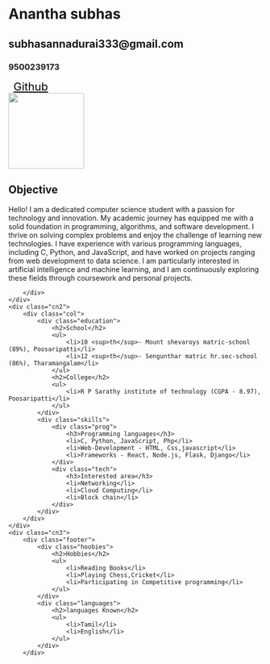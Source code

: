 <!DOCTYPE html>
<html lang="en">

<head>
    <meta charset="UTF-8">
    <meta name="viewport" content="width=device-width, initial-scale=1.0">
    <title>Portfolio</title>
    <link rel="stylesheet" href="style.css">
    <link rel="stylesheet" href="https://cdnjs.cloudflare.com/ajax/libs/font-awesome/6.6.0/css/all.min.css">
</head>

<body>
    <div class="header">
        <div class="top">
            <h1>Anantha subhas</h1>
            <h2>subhasannadurai333@gmail.com</h2>
            <h3><i class="fa-solid fa-phone"></i> 9500239173</h3>
            <a style="color: black; font-size: 22px;" href="https://github.com/Anantha-subhas/"><i
                    style="margin-right: 10px;" class="fa-brands fa-github"></i>Github</a>
        </div>
        <div class="img">
            <img src="img/about_me.jpg" alt="" width="150px" height="150px" style="object-fit: cover;">
        </div>
    </div>
    <div class="cn1">
        <div class="object">
            <h2>Objective</h2>
            Hello! I am a dedicated computer science student with a passion for technology and innovation. My academic
            journey has equipped me with a solid foundation in programming, algorithms, and software development. I
            thrive
            on solving complex problems and enjoy the challenge of learning new technologies. I have experience with
            various
            programming languages, including C, Python, and JavaScript, and have worked on projects ranging from web
            development to data science. I am particularly interested in artificial intelligence and machine learning,
            and I
            am continuously exploring these fields through coursework and personal projects.

        </div>
    </div>
    <div class="cn2">
        <div class="col">
            <div class="education">
                <h2>School</h2>
                <ul>
                    <li>10 <sup>th</sup>- Mount shevaroys matric-school (89%), Poosaripatti</li>
                    <li>12 <sup>th</sup>- Sengunthar matric hr.sec-school (86%), Tharamangalam</li>
                </ul>
                <h2>College</h2>
                <ul>
                    <li>R P Sarathy institute of technology (CGPA - 8.97), Poosaripatti</li>
                </ul>
            </div>
            <div class="skills">
                <div class="prog">
                    <h3>Programming languages</h3>
                    <li>C, Python, JavaScript, Php</li>
                    <li>Web-Development - HTML, Css,javascript</li>
                    <li>Frameworks - React, Node.js, Flask, Django</li>
                </div>
                <div class="tech">
                    <h3>Interested area</h3>
                    <li>Networking</li>
                    <li>Cloud Computing</li>
                    <li>Block chain</li>
                </div>
            </div>
        </div>
    </div>
    <div class="cn3">
        <div class="footer">
            <div class="hoobies">
                <h2>Hobbies</h2>
                <ul>
                    <li>Reading Books</li>
                    <li>Playing Chess,Cricket</li>
                    <li>Participating in Competitive programming</li>
                </ul>
            </div>
            <div class="languages">
                <h2>languages Known</h2>
                <ul>
                    <li>Tamil</li>
                    <li>English</li>
                </ul>
            </div>
        </div>

</body>

</html>
